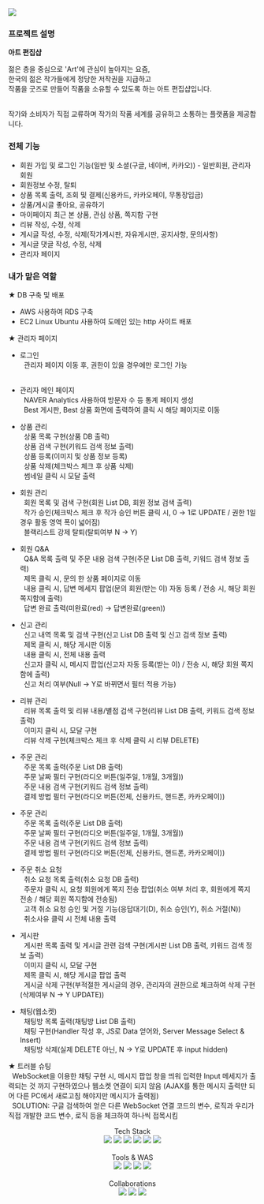<img src="https://capsule-render.vercel.app/api?type=waving&color=auto&height=200&section=header&text=art_stroke&fontSize=90" />

### 프로젝트 설명
**아트 편집샵**

젊은 층을 중심으로 'Art'에 관심이 높아지는 요즘,<br> 한국의 젊은 작가들에게 정당한 저작권을 지급하고<br> 
작품을 굿즈로 만들어 작품을 소유할 수 있도록 하는 아트 편집샵입니다.<br><br>

작가와 소비자가 직접 교류하며 작가의 작품 세계를 공유하고 소통하는 플랫폼을 제공합니다.

### 전체 기능
- 회원 가입 및 로그인 기능(일반 및 소셜(구글, 네이버, 카카오)) - 일반회원, 관리자 회원
- 회원정보 수정, 탈퇴
- 상품 목록 출력, 조회 및 결제(신용카드, 카카오페이, 무통장입금)
- 상품/게시글 좋아요, 공유하기
- 마이페이지 최근 본 상품, 관심 상품, 쪽지함 구현
- 리뷰 작성, 수정, 삭제
- 게시글 작성, 수정, 삭제(작가게시판, 자유게시판, 공지사항, 문의사항)
- 게시글 댓글 작성, 수정, 삭제
- 관리자 페이지


### 내가 맡은 역할

★ DB 구축 및 배포
- AWS 사용하여 RDS 구축
- EC2 Linux Ubuntu 사용하여 도메인 있는 http 사이트 배포

★ 관리자 페이지 <br>
   
- 로그인 <br>
  &nbsp;&nbsp;관리자 페이지 이동 후, 권한이 있을 경우에만 로그인 가능 <br><br>
    
- 관리자 메인 페이지 <br>
  &nbsp;&nbsp;NAVER Analytics 사용하여 방문자 수 등 통계 페이지 생성<br>
  &nbsp;&nbsp;Best 게시판, Best 상품 화면에 출력하여 클릭 시 해당 페이지로 이동<br>
- 상품 관리 <br>
  &nbsp;&nbsp;상품 목록 구현(상품 DB 출력) <br>
  &nbsp;&nbsp;상품 검색 구현(키워드 검색 정보 출력) <br>
  &nbsp;&nbsp;상품 등록(이미지 및 상품 정보 등록) <br>
  &nbsp;&nbsp;상품 삭제(체크박스 체크 후 상품 삭제) <br>
  &nbsp;&nbsp;썸네일 클릭 시 모달 출력 <br>
- 회원 관리 <br>
  &nbsp;&nbsp;회원 목록 및 검색 구현(회원 List DB, 회원 정보 검색 출력) <br>
  &nbsp;&nbsp;작가 승인(체크박스 체크 후 작가 승인 버튼 클릭 시, 0 → 1로 UPDATE /
   권한 1일 경우 활동 영역 폭이 넓어짐) <br>
  &nbsp;&nbsp;블랙리스트 강제 탈퇴(탈퇴여부 N → Y) <br>

- 회원 Q&A <br>
  &nbsp;&nbsp;Q&A 목록 출력 및 주문 내용 검색 구현(주문 List DB 출력, 키워드 검색 정보 출력)<br>
  &nbsp;&nbsp;제목 클릭 시, 문의 한 상품 페이지로 이동<br>
  &nbsp;&nbsp;내용 클릭 시, 답변 메세지 팝업(문의 회원(받는 이) 자동 등록 / 전송 시, 해당 회원 쪽지함에 출력) <br>
  &nbsp;&nbsp;답변 완료 출력(미완료(red) → 답변완료(green)) <br>

- 신고 관리 <br>
  &nbsp;&nbsp;신고 내역 목록 및 검색 구현(신고 List DB 출력 및 신고 검색 정보 출력)<br>
  &nbsp;&nbsp;제목 클릭 시, 해당 게시판 이동<br>
  &nbsp;&nbsp;내용 클릭 시, 전체 내용 출력 <br>
  &nbsp;&nbsp;신고자 클릭 시, 메시지 팝업(신고자 자동 등록(받는 이) / 전송 시, 해당 회원 쪽지함에 출력) <br>
  &nbsp;&nbsp;신고 처리 여부(Null → Y로 바뀌면서 필터 적용 가능)<br>

- 리뷰 관리 <br>
  &nbsp;&nbsp;리뷰 목록 출력 및 리뷰 내용/별점 검색 구현(리뷰 List DB 출력, 키워드 검색 정보 출력)<br>
  &nbsp;&nbsp;이미지 클릭 시, 모달 구현 <br>
  &nbsp;&nbsp;리뷰 삭제 구현(체크박스 체크 후 삭제 클릭 시 리뷰 DELETE) <br> 

- 주문 관리 <br>
  &nbsp;&nbsp;주문 목록 출력(주문 List DB 출력)<br>
  &nbsp;&nbsp;주문 날짜 필터 구현(라디오 버튼(일주일, 1개월, 3개월))<br>
  &nbsp;&nbsp;주문 내용 검색 구현(키워드 검색 정보 출력) <br> 
  &nbsp;&nbsp;결제 방법 필터 구현(라디오 버튼(전체, 신용카드, 핸드폰, 카카오페이)) <br>
  
- 주문 관리 <br>
  &nbsp;&nbsp;주문 목록 출력(주문 List DB 출력)<br>
  &nbsp;&nbsp;주문 날짜 필터 구현(라디오 버튼(일주일, 1개월, 3개월))<br>
  &nbsp;&nbsp;주문 내용 검색 구현(키워드 검색 정보 출력) <br> 
  &nbsp;&nbsp;결제 방법 필터 구현(라디오 버튼(전체, 신용카드, 핸드폰, 카카오페이)) <br>
    
- 주문 취소 요청 <br>
  &nbsp;&nbsp;취소 요청 목록 출력(취소 요청 DB 출력)<br>
  &nbsp;&nbsp;주문자 클릭 시, 요청 회원에게 쪽지 전송 팝업(취소 여부 처리 후, 회원에게 쪽지 전송 / 해당 회원 쪽지함에 전송됨)<br>
  &nbsp;&nbsp;고객 취소 요청 승인 및 거절 기능(응답대기(D), 취소 승인(Y), 취소 거절(N)) <br> 
  &nbsp;&nbsp;취소사유 클릭 시 전체 내용 출력<br>
  
- 게시판 <br>
  &nbsp;&nbsp;게시판 목록 출력 및 게시글 관련 검색 구현(게시판 List DB 출력, 키워드 검색 정보 출력)<br>
  &nbsp;&nbsp;이미지 클릭 시, 모달 구현<br>
  &nbsp;&nbsp;제목 클릭 시, 해당 게시글 팝업 출력 <br> 
  &nbsp;&nbsp;게시글 삭제 구현(부적절한 게시글의 경우, 관리자의 권한으로 체크하여 삭제 구현(삭제여부 N → Y UPDATE))<br>
  
- 채팅(웹소켓) <br>
  &nbsp;&nbsp;채팅방 목록 출력(채팅방 List DB 출력)<br>
  &nbsp;&nbsp;채팅 구현(Handler 작성 후, JS로 Data 얻어와, Server Message Select & Insert)<br>
  &nbsp;&nbsp;채팅방 삭제(실제 DELETE 아닌, N → Y로 UPDATE 후 input hidden) <br>  
  
★ 트러블 슈팅 <br>
  &nbsp;&nbsp;WebSocket을 이용한 채팅 구현 시, 메시지 팝업 창을 띄워
  입력한 Input 메세지가 출력되는 것 까지 구현하였으나
  웹소켓 연결이 되지 않음
  (AJAX를 통한 메시지 출력만 되어 다른 PC에서 새로고침
  해야지만 메시지가 출력됨) 
  <br>
  &nbsp;&nbsp;SOLUTION: 구글 검색하여 얻은 다른 WebSocket 연결 코드의 변수, 
  로직과 우리가 직접 개발한 코드 변수, 로직 등을 체크하여 하나씩 접목시킴
   <br>  
  



<div align="center">
    <div align="center">
    Tech Stack<br>
</div>
   <img src="https://img.shields.io/badge/Java-007396?style=flat&logo=Java&logoColor=white" />
   <img src="https://img.shields.io/badge/HTML5-E34F26?style=flat&logo=HTML5&logoColor=white" />
   <img src="https://img.shields.io/badge/CSS3-1572B6?style=flat&logo=CSS3&logoColor=white" />
   <img src="https://img.shields.io/badge/javascript-F7DF1E?style=flat&logo=javascript&logoColor=white" />
  <img src="https://img.shields.io/badge/Oracle SQL-F80000?style=flat&logo=oracle&logoColor=white" />
  <img src="https://img.shields.io/badge/jQuery-0769AD?style=flat&logo=jquery&logoColor=white" />
</div>
<br>
<div align="center">
    <div align="center">
    Tools & WAS <br>
</div>
<div align="center">
    <img src="https://img.shields.io/badge/Spring-6DB33F?style=flat&logo=spring&logoColor=white" />
    <img src="https://img.shields.io/badge/eclipseIDE-2C2255?style=flat&logo=eclipseide&logoColor=white" />
    <img src="https://img.shields.io/badge/Visual Studio Code-007ACC?style=flat&logo=visualstudiocode&logoColor=white" />
    <img src="https://img.shields.io/badge/Apache&nbsp;Tomcat-F8DC75?style=flat&logo=apachetomcat&logoColor=black" />
</div>
<br>
<div align="center">
  <div align="center">
  Collaborations<br>
</div>
<div align="center">
    <img src="https://img.shields.io/badge/GitHub-181717?style=flat&logo=github&logoColor=white" />
    <img src="https://img.shields.io/badge/amazon AWS-232F3E?style=flat&logo=amazonaws&logoColor=white" />
    <img src="https://img.shields.io/badge/Maven-C71A36?style=flat&logo=apachemaven&logoColor=white" />
</div>
